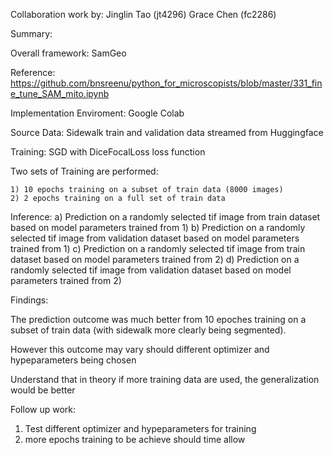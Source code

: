 Collaboration work by: 
Jinglin Tao (jt4296)
Grace Chen (fc2286)

Summary:

  Overall framework: SamGeo

  Reference: https://github.com/bnsreenu/python_for_microscopists/blob/master/331_fine_tune_SAM_mito.ipynb

  Implementation Enviroment: Google Colab

  Source Data: Sidewalk train and validation data streamed from Huggingface

  Training: SGD with DiceFocalLoss loss function

  Two sets of Training are performed:

    1) 10 epochs training on a subset of train data (8000 images)
    2) 2 epochs training on a full set of train data

  Inference:
    a) Prediction on a randomly selected tif image from train dataset based on model parameters trained from 1)
    b) Prediction on a randomly selected tif image from validation dataset based on model parameters trained from 1)
    c) Prediction on a randomly selected tif image from train dataset based on model parameters trained from 2)
    d) Prediction on a randomly selected tif image from validation dataset based on model parameters trained from 2)
  

Findings:

The prediction outcome was much better from 10 epoches training on a subset of train data (with sidewalk more clearly being segmented). 

However this outcome may vary should different optimizer and hypeparameters being chosen

Understand that in theory if more training data are used, the generalization would be better

Follow up work:

1) Test different optimizer and hypeparameters for training
2) more epochs training to be achieve should time allow

